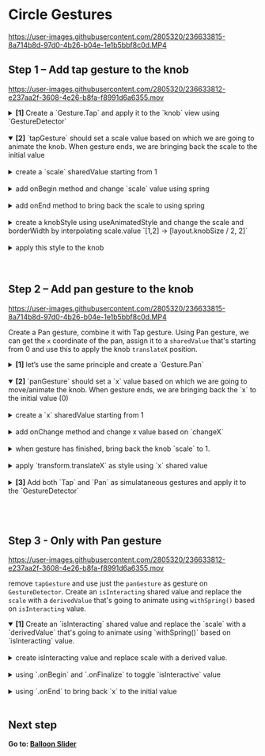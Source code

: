 # Circle Gestures

https://user-images.githubusercontent.com/2805320/236633815-8a714b8d-97d0-4b26-b04e-1e1b5bbf8c0d.MP4

## Step 1 – Add tap gesture to the knob

https://user-images.githubusercontent.com/2805320/236633812-e237aa2f-3608-4e26-b8fa-f8991d6a6355.mov

<details>
<summary>
  <b>[1]</b> Create a `Gesture.Tap` and apply it to the `knob` view using `GestureDetector`
</summary>

```jsx
const tapGesture = Gesture.Tap()

<GestureDetector gesture={tapGesture}>
  <Animated.View style={styles.knob} />
</GestureDetector>
```

</details>
<br />
<details open>
<summary>
  <b>[2]</b> `tapGesture` should set a scale value based on which we are going to animate the knob. When gesture ends, we are bringing back the scale to the initial value
</summary>
  <br/>
<details>

<summary>
create a `scale` sharedValue starting from 1
</summary>

```jsx
const scale = useSharedValue(1);
```

</details>
<br />
<details>
<summary>
add onBegin method and change `scale` value using spring
</summary>

```jsx
.onBegin(() => {
  scale.value = withSpring(2)
})
```

</details>
<br />
<details>
<summary>
add onEnd method to bring back the scale to using spring
</summary>

```jsx
.onEnd(() => {
  scale.value = withSpring(1)
})
```

</details>
<br />
<details>
<summary>
create a knobStyle using useAnimatedStyle and change the scale and borderWidth by interpolating scale.value `[1,2] → [layout.knobSize / 2, 2]`
</summary>

```jsx
const animatedStyle = useAnimatedStyle(() => {
  return {
    borderWidth: interpolate(
      scale.value,
      [1, 2],
      [layout.knobSize / 2, 2],
      Extrapolation.CLAMP
    ),
    transform: [
      {
        scale: scale.value,
      },
    ],
  };
});
```

</details>
<br />
<details>
<summary>
apply this style to the knob
</summary>

```jsx
<Animated.View style={[styles.knob, animatedStyle]} hitSlop={hitSlop} />
```

</details>
<br />
<br/>
  </details>

## Step 2 – Add pan gesture to the knob

https://user-images.githubusercontent.com/2805320/236633815-8a714b8d-97d0-4b26-b04e-1e1b5bbf8c0d.MP4

Create a Pan gesture, combine it with Tap gesture. Using Pan gesture, we can get the `x` coordinate of the pan, assign it to a `sharedValue` that's starting from 0 and use this to apply the knob `translateX` position.

<details>
<summary>
  <b>[1]</b> let’s use the same principle and create a `Gesture.Pan`
</summary>

```jsx
const panGesture = Gesture.Pan();
```

</details>
<br/>
<details open>
<summary>
  <b>[2]</b> `panGesture` should set a `x` value based on which we are going to move/animate the knob. When gesture ends, we are bringing back the `x` to the initial value (0)
</summary>
  <br/>
<details>

<summary>
create a `x` sharedValue starting from 1
</summary>

```jsx
const x = useSharedValue(0);
```

</details>
<br />
<details>
<summary>
add onChange method and change x value based on `changeX`
</summary>

```jsx
.onChange((ev) => {
  x.value += ev.changeX
})
```

⚠️ TIP: The reason why we’re using `changeX` instead of `translationX` is that we would like to start from where we left when the gesture is triggered again (aka when we start panning again), in other words it keeps the knob in place and next time will move from the current position

</details>
</details>
<br />
<details>
<summary>
when gesture has finished, bring back the knob `scale` to 1.
</summary>

```jsx
.onEnd(() => {
  scale.value = withSpring(1)
})
```

</details>
<br />
<details>
<summary>
apply `transform.translateX` as style using `x` shared value
</summary>

```jsx
const animatedStyle = useAnimatedStyle(() => {
  return {
    borderWidth: //
    transform: [
      {
        translateX: x.value  // <--------- here
      },
      {
        scale: scale.value,
      },
    ],
  }
})
```

</details>
</details>
</>
<br />
<details>
<summary>
  <b>[3]</b> Add both `Tap` and `Pan` as simulataneous gestures and apply it to the `GestureDetector`
</summary>
  <br/>

```jsx
const gestures = Gesture.Simultaneous(tapGesture, panGesture)

<GestureDetector gesture={gestures}>
  //
</GestureDetector>
```

</details>
<br />
<br />
<br />

## Step 3 - Only with Pan gesture

https://user-images.githubusercontent.com/2805320/236633812-e237aa2f-3608-4e26-b8fa-f8991d6a6355.mov

remove `tapGesture` and use just the `panGesture` as gesture on `GestureDetector`. Create an `isInteracting` shared value and replace the `scale` with a `derivedValue` that's going to animate using `withSpring()` based on `isInteracting` value.

<details open>
<summary>
  <b>[1]</b> Create an `isInteracting` shared value and replace the `scale` with a `derivedValue` that's going to animate using `withSpring()` based on `isInteracting` value.
</summary>
  <br/>
    <details>

  <summary>
  create isInteracting value and replace scale with a derived value.
  </summary>

```jsx
const isInteracting = useSharedValue(false);
const scale = useDerivedValue(() => {
  return withSpring(isInteracting.value ? 2 : 1);
});
```

  </details>
  <br/>
  <details>

  <summary>
  using `.onBegin` and `.onFinalize` to toggle `isInteractive` value
  </summary>

```jsx
.onBegin(() => {
  isInteracting.value = true
})
.onFinalize(() => {
  isInteracting.value = false
})
```

  </details>
  <br/>
  <details>

  <summary>
  using `.onEnd` to bring back `x` to the initial value
  </summary>

```jsx
.onEnd(() => {
  x.value = withSpring(0)
})
```

  </details>
</details>
<br />

## Next step

**Go to: [Balloon Slider](../5_BalloonSlider/)**
